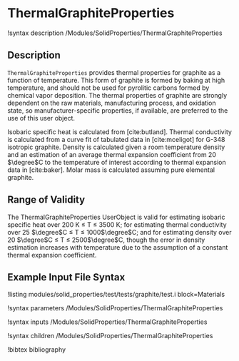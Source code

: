 # ThermalGraphiteProperties

!syntax description /Modules/SolidProperties/ThermalGraphiteProperties

## Description

`ThermalGraphiteProperties` provides thermal properties for graphite
as a function of temperature. This form of
graphite is formed by baking at high temperature, and should not be used for
pyrolitic carbons formed by chemical vapor deposition.
The thermal properties of graphite are strongly dependent on the raw materials,
manufacturing process, and oxidation state, so manufacturer-specific properties,
if available, are preferred to the use of this user object.

Isobaric specific heat is calculated from [cite:butland]. Thermal
conductivity is calculated from a curve fit of tabulated data in [cite:mceligot]
for G-348 isotropic graphite.
Density is calculated given a room temperature density and an estimation of an
average thermal expansion coefficient from 20 $\degree$C to the temperature of
interest according to thermal expansion data in [cite:baker].
Molar mass is calculated assuming pure elemental graphite.

## Range of Validity

The ThermalGraphiteProperties UserObject is valid for estimating isobaric
specific heat over 200 K $\le$ T $\le$ 3500 K; for estimating thermal
conductivity over 25 $\degree$C $\le$ T $\le$ 1000$\degree$C; and for
estimating density over 20 $\degree$C $\le$ T $\le$ 2500$\degree$C,
though the error in density estimation increases with
temperature due to the assumption of a constant thermal expansion coefficient.

## Example Input File Syntax

!listing modules/solid_properties/test/tests/graphite/test.i block=Materials

!syntax parameters /Modules/SolidProperties/ThermalGraphiteProperties

!syntax inputs /Modules/SolidProperties/ThermalGraphiteProperties

!syntax children /Modules/SolidProperties/ThermalGraphiteProperties

!bibtex bibliography

